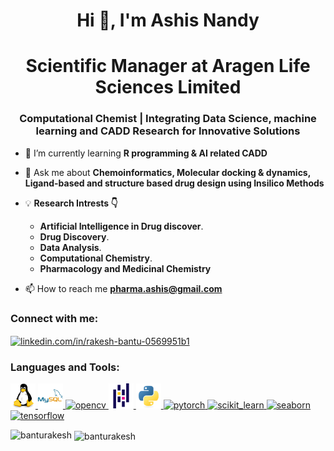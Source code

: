 <h1 align="center">Hi 👋, I'm Ashis Nandy</h1>
<h1 align="center">Scientific Manager at Aragen Life Sciences Limited</h1>
<h3 align="center">Computational Chemist | Integrating Data Science, machine learning and CADD Research for Innovative Solutions</h3>


- 🌱 I’m currently learning **R programming & AI related CADD**

- 💬 Ask me about **Chemoinformatics, Molecular docking & dynamics, Ligand-based and structure based drug design using Insilico Methods**

- 💡 **Research Intrests 👇**
  
     - **Artificial Intelligence in Drug discover**. 
     - **Drug Discovery**. 
     - **Data Analysis**. 
     - **Computational Chemistry**.
     - **Pharmacology and Medicinal Chemistry**

- 📫 How to reach me **pharma.ashis@gmail.com**


<h3 align="left">Connect with me:</h3>
<p align="left">
<a href="https://www.linkedin.com/in/ashis-nandy-656bba3a/" target="blank"><img align="center" src="https://raw.githubusercontent.com/rahuldkjain/github-profile-readme-generator/master/src/images/icons/Social/linked-in-alt.svg" alt="linkedin.com/in/rakesh-bantu-0569951b1" height="30" width="40" /></a>
</p>

<h3 align="left">Languages and Tools:</h3>
<p align="left"> <a href="https://www.linux.org/" target="_blank" rel="noreferrer"> <img src="https://raw.githubusercontent.com/devicons/devicon/master/icons/linux/linux-original.svg" alt="linux" width="40" height="40"/> </a> <a href="https://www.mysql.com/" target="_blank" rel="noreferrer"> <img src="https://raw.githubusercontent.com/devicons/devicon/master/icons/mysql/mysql-original-wordmark.svg" alt="mysql" width="40" height="40"/> </a> <a href="https://opencv.org/" target="_blank" rel="noreferrer"> <img src="https://www.vectorlogo.zone/logos/opencv/opencv-icon.svg" alt="opencv" width="40" height="40"/> </a> <a href="https://pandas.pydata.org/" target="_blank" rel="noreferrer"> <img src="https://raw.githubusercontent.com/devicons/devicon/2ae2a900d2f041da66e950e4d48052658d850630/icons/pandas/pandas-original.svg" alt="pandas" width="40" height="40"/> </a> <a href="https://www.python.org" target="_blank" rel="noreferrer"> <img src="https://raw.githubusercontent.com/devicons/devicon/master/icons/python/python-original.svg" alt="python" width="40" height="40"/> </a> <a href="https://pytorch.org/" target="_blank" rel="noreferrer"> <img src="https://www.vectorlogo.zone/logos/pytorch/pytorch-icon.svg" alt="pytorch" width="40" height="40"/> </a> <a href="https://scikit-learn.org/" target="_blank" rel="noreferrer"> <img src="https://upload.wikimedia.org/wikipedia/commons/0/05/Scikit_learn_logo_small.svg" alt="scikit_learn" width="40" height="40"/> </a> <a href="https://seaborn.pydata.org/" target="_blank" rel="noreferrer"> <img src="https://seaborn.pydata.org/_images/logo-mark-lightbg.svg" alt="seaborn" width="40" height="40"/> </a> <a href="https://www.tensorflow.org" target="_blank" rel="noreferrer"> <img src="https://www.vectorlogo.zone/logos/tensorflow/tensorflow-icon.svg" alt="tensorflow" width="40" height="40"/> </a> </p>

<p><img align="left" src="https://github-readme-stats.vercel.app/api/top-langs?username=banturakesh&show_icons=true&locale=en&layout=compact" alt="banturakesh" /></p>

<p>&nbsp;<img align="center" src="https://github-readme-stats.vercel.app/api?username=banturakesh&show_icons=true&locale=en" alt="banturakesh" /></p>
